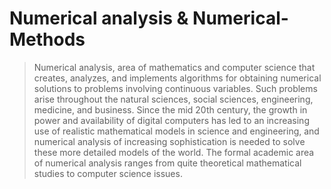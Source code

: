 # Numerical analysis & Numerical-Methods
> Numerical analysis, area of mathematics and computer science that creates, analyzes, and implements algorithms for obtaining numerical solutions to problems involving continuous variables. Such problems arise throughout the natural sciences, social sciences, engineering, medicine, and business. Since the mid 20th century, the growth in power and availability of digital computers has led to an increasing use of realistic mathematical models in science and engineering, and numerical analysis of increasing sophistication is needed to solve these more detailed models of the world. The formal academic area of numerical analysis ranges from quite theoretical mathematical studies to computer science issues.
